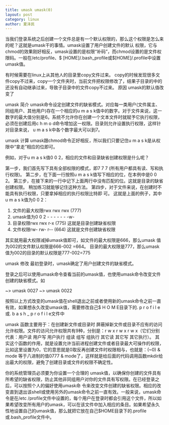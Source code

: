 ```yaml
---
title: umask umask(0)
layout: post
category: linux
author: 夏泽民
---
```

当我们登录系统之后创建一个文件总是有一个默认权限的，那么这个权限是怎么来的呢？这就是umask干的事情。umask设置了用户创建文件的默认 权限，它与chmod的效果刚好相反，umask设置的是权限“补码”，而chmod设置的是文件权限码。一般在/etc/profile、$ [HOME]/.bash_profile或$[HOME]/.profile中设置umask值。

有时候需要在linux上从其他人的目录里copy文件过来。
copy的时候发现很多文件copy不过来，copy一个文件夹时，当前文件把权限修改了，结果子目录的中的还没有自动继承过来，导致子目录中的文件copy不过来。
原因
umask的默认值改变了
<!-- more -->
umask 简介
umask命令设定创建文件的缺省模式。对应每一类用户(文件属主、同组用户、其他用户)存在一个相应的u m a s k值中的数字。对于文件来说，这一数字的最大值分别是6。系统不允许你在创建一个文本文件时就赋予它执行权限，必须在创建后用c h m o d命令增加这一权限。目录则允许设置执行权限，这样针对目录来说， u m a s k中各个数字最大可以到7。

umask 计算
umask跟chmod命令正好相反，所以我们只要记住u m a s k是从权限中“拿走”相应的位即可。

例如，对于u m a s k值0 0 2，相应的文件和目录缺省创建权限是什么呢？

第一步，我们首先写下具有全部权限的模式，即7 7 7 (所有用户都具有读、写和执行权限)。
第二步，在下面一行按照u m a s k值写下相应的位，在本例中是0 0 2。
第三步，在接下来的一行中记下上面两行中没有匹配的位。这就是目录的缺省创建权限。
稍加练习就能够记住这种方法。
第四步，对于文件来说，在创建时不能具有执行权限，只要拿掉相应的执行权限比特即
可。
这就是上面的例子，其中u m a s k值为0 0 2：
1) 文件的最大权限rwx rwx rwx (777)
2) umask值为0 0 2 - - - - - - -w-
3) 目录权限rwx rwx r-x (775) 这就是目录创建缺省权限
4) 文件权限rw- rw- r-- (664) 这就是文件创建缺省权限

其实就用最大权限减掉umask值即可，如文件的最大权限是666，那么umask 值为002的文件默认权限是666-002 =664。 目录的最大权限是777，那么umask值为002的目录的默认权限是777-002=775

umask 修改
最初登录时，umask确定了用户创建文件的缺省模式。 

登录之后可以使用umask命令查看当前的umask值，也使用umask命令改变文件创建的缺省模式。如

~> umask
0027
~> umask 0022

按照以上方式改变的umask值在shell退出之前或者使用新的umask命令之前一直有效，如果想永久改变umask值，需要修改自己$ H O M E目录下的. p r o f i l e或. b a s h _ p r o f i l e文件中

umask 函数主要用于：在创建新文件或目录时 屏蔽掉新文件或目录不应有的访问允许权限。文件的访问允许权限共有9种，分别是：r w x r w x r w x（它们分别代表：用户读 用户写 用户执行 组读 组写 组执行 其它读 其它写 其它执行）。
其实这个函数的作用，就是设置允许当前进程创建文件或者目录最大可操作的权限，比如这里设置为0，它的意思就是0取反再创建文件时权限相与，也就是：(~0) & mode 等于八进制的值0777 & mode了，这样就是给后面的代码调用函数mkdir给出最大的权限，避免了创建目录或文件的权限不确定性。

你的系统管理员必须要为你设置一个合理的 umask值，以确保你创建的文件具有所希望的缺省权限，防止其他非同组用户对你的文件具有写权限。在已经登录之后，可以按照个人的偏好使用umask命 令来改变文件创建的缺省权限。相应的改变直到退出该shell或使用另外的umask命令之前一直有效。一般来说，umask命令是在/etc /profile文件中设置的，每个用户在登录时都会引用这个文件，所以如果希望改变所有用户的umask，可以在该文件中加入相应的条目。如果希望永久 性地设置自己的umask值，那么就把它放在自己$HOME目录下的.profile或.bash_profile文件中。


